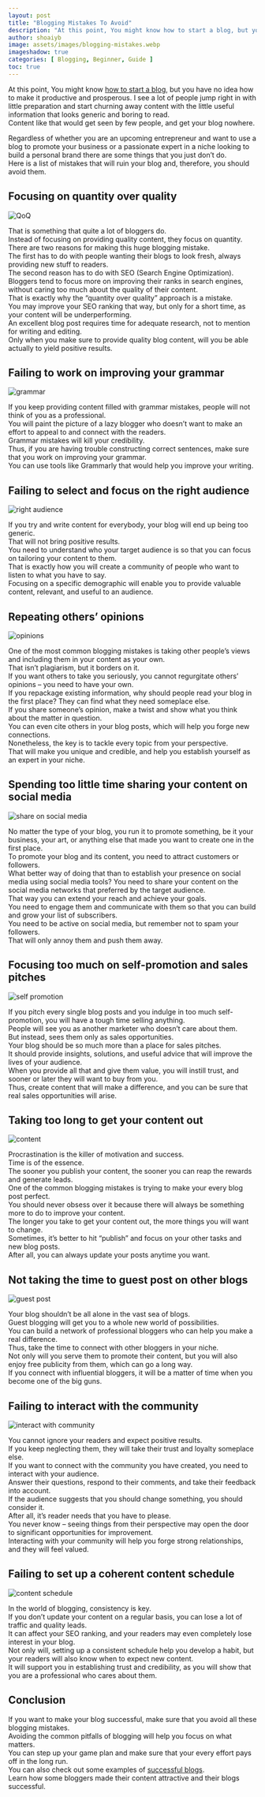 ```yaml
---
layout: post
title: "Blogging Mistakes To Avoid"
description: "At this point, You might know how to start a blog, but you have no idea how to make it productive and prosperous here is a list of mistakes that will ruin your blog and, therefore, you should avoid them."
author: shoaiyb
image: assets/images/blogging-mistakes.webp
imageshadow: true
categories: [ Blogging, Beginner, Guide ]
toc: true
---
```





At this point, You might know [how to start a blog](/how-to-start-blog/), but you have no idea how to make it productive and prosperous. I see a lot of people jump right in with little preparation and start churning away content with the little useful information that looks generic and boring to read.      
Content like that would get seen by few people, and get your blog nowhere.

Regardless of whether you are an upcoming entrepreneur and want to use a blog to promote your business or a passionate expert in a niche looking to build a personal brand there are some things that you just don’t do.       
Here is a list of mistakes that will ruin your blog and, therefore, you should avoid them.

## Focusing on quantity over quality

![QoQ](/assets/images/qoq.webp)       

That is something that quite a lot of bloggers do.       
Instead of focusing on providing quality content, they focus on quantity.        
There are two reasons for making this huge blogging mistake.        
The first has to do with people wanting their blogs to look fresh, always providing new stuff to readers.        
The second reason has to do with SEO (Search Engine Optimization).        
Bloggers tend to focus more on improving their ranks in search engines, without caring too much about the quality of their content.       
That is exactly why the “quantity over quality” approach is a mistake.        
You may improve your SEO ranking that way, but only for a short time, as your content will be underperforming.       
An excellent blog post requires time for adequate research, not to mention for writing and editing.       
Only when you make sure to provide quality blog content, will you be able actually to yield positive results.      

## Failing to work on improving your grammar

![grammar](/assets/images/improve-grammar.webp)      

If you keep providing content filled with grammar mistakes, people will not think of you as a professional.       
You will paint the picture of a lazy blogger who doesn’t want to make an effort to appeal to and connect with the readers.       
Grammar mistakes will kill your credibility.     
Thus, if you are having trouble constructing correct sentences, make sure that you work on improving your grammar.       
You can use tools like Grammarly that would help you improve your writing.

## Failing to select and focus on the right audience

![right audience](/assets/images/right-audience.webp)      

If you try and write content for everybody, your blog will end up being too generic.      
That will not bring positive results.       
You need to understand who your target audience is so that you can focus on tailoring your content to them.       
That is exactly how you will create a community of people who want to listen to what you have to say.       
Focusing on a specific demographic will enable you to provide valuable content, relevant, and useful to an audience.

## Repeating others’ opinions

![opinions](/assets/images/opinions.webp)       

One of the most common blogging mistakes is taking other people’s views and including them in your content as your own.       
That isn’t plagiarism, but it borders on it.       
If you want others to take you seriously, you cannot regurgitate others’ opinions – you need to have your own.       
If you repackage existing information, why should people read your blog in the first place? They can find what they need someplace else.       
If you share someone’s opinion, make a twist and show what you think about the matter in question.       
You can even cite others in your blog posts, which will help you forge new connections.        
Nonetheless, the key is to tackle every topic from your perspective.       
That will make you unique and credible, and help you establish yourself as an expert in your niche.

## Spending too little time sharing your content on social media

![share on social media](/assets/images/social-media.webp)       

No matter the type of your blog, you run it to promote something, be it your business, your art, or anything else that made you want to create one in the first place.        
To promote your blog and its content, you need to attract customers or followers.       
What better way of doing that than to establish your presence on social media using social media tools? You need to share your content on the social media networks that preferred by the target audience.      
That way you can extend your reach and achieve your goals.       
You need to engage them and communicate with them so that you can build and grow your list of subscribers.        
You need to be active on social media, but remember not to spam your followers.       
That will only annoy them and push them away.

## Focusing too much on self-promotion and sales pitches

![self promotion](/assets/images/self-promotion.webp)       

If you pitch every single blog posts and you indulge in too much self-promotion, you will have a tough time selling anything.       
People will see you as another marketer who doesn’t care about them.      
But instead, sees them only as sales opportunities.        
Your blog should be so much more than a place for sales pitches.       
It should provide insights, solutions, and useful advice that will improve the lives of your audience.      
When you provide all that and give them value, you will instill trust, and sooner or later they will want to buy from you.       
Thus, create content that will make a difference, and you can be sure that real sales opportunities will arise.

## Taking too long to get your content out

![content](/assets/images/content-out.webp)      

Procrastination is the killer of motivation and success.     
Time is of the essence.       
The sooner you publish your content, the sooner you can reap the rewards and generate leads.       
One of the common blogging mistakes is trying to make your every blog post perfect.       
You should never obsess over it because there will always be something more to do to improve your content.       
The longer you take to get your content out, the more things you will want to change.      
Sometimes, it’s better to hit “publish” and focus on your other tasks and new blog posts.      
After all, you can always update your posts anytime you want.

## Not taking the time to guest post on other blogs

![guest post](/assets/images/guest-post.webp)       

Your blog shouldn’t be all alone in the vast sea of blogs.       
Guest blogging will get you to a whole new world of possibilities.     
You can build a network of professional bloggers who can help you make a real difference.     
Thus, take the time to connect with other bloggers in your niche.      
Not only will you serve them to promote their content, but you will also enjoy free publicity from them, which can go a long way.       
If you connect with influential bloggers, it will be a matter of time when you become one of the big guns.

## Failing to interact with the community

![interact with community](/assets/images/interact-community.webp)        

You cannot ignore your readers and expect positive results.     
If you keep neglecting them, they will take their trust and loyalty someplace else.       
If you want to connect with the community you have created, you need to interact with your audience.       
Answer their questions, respond to their comments, and take their feedback into account.        
If the audience suggests that you should change something, you should consider it.       
After all, it’s reader needs that you have to please.     
You never know – seeing things from their perspective may open the door to significant opportunities for improvement.      
Interacting with your community will help you forge strong relationships, and they will feel valued.

## Failing to set up a coherent content schedule

![content schedule](/assets/images/content-schedule.webp)      

In the world of blogging, consistency is key.      
If you don’t update your content on a regular basis, you can lose a lot of traffic and quality leads.       
It can affect your SEO ranking, and your readers may even completely lose interest in your blog.       
Not only will, setting up a consistent schedule help you develop a habit, but your readers will also know when to expect new content.       
It will support you in establishing trust and credibility, as you will show that you are a professional who cares about them.

## Conclusion
If you want to make your blog successful, make sure that you avoid all these blogging mistakes.       
Avoiding the common pitfalls of blogging will help you focus on what matters.       
You can step up your game plan and make sure that your every effort pays off in the long run.     
You can also check out some examples of [successful blogs](/successful-blogs/).       
Learn how some bloggers made their content attractive and their blogs successful.


